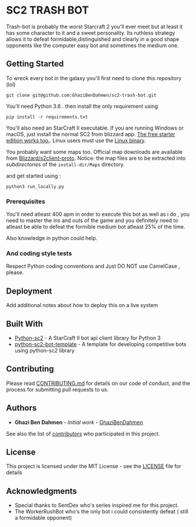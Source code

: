 # SC2 TRASH BOT

Trash-bot is probably the worst Starcraft 2 you'll ever meet but at least it has some character to it and a sweet personality.
Its ruthless strategy allows it to defeat formidable,distinguished and clearly in a good shape opponents like the computer easy bot and sometimes the medium one.

## Getting Started

To wreck every bot in the galaxy you'll first need to clone this repository (lol)

```
git clone git@github.com:GhaziBenDahmen/sc2-trash-bot.git
```

You'll need Python 3.6 .
then install the only requirement using 

```
pip install -r requirements.txt
```


You'll also need an StarCraft II executable. If you are running Windows or macOS, just install the normal SC2 from blizzard app. [The free starter edition works too.](https://us.battle.net/account/sc2/starter-edition/). Linux users must use the [Linux binary](https://github.com/Blizzard/s2client-proto#downloads).

You probably want some maps too. Official map downloads are available from [Blizzard/s2client-proto](https://github.com/Blizzard/s2client-proto#downloads). Notice: the map files are to be extracted into *subdirectories* of the `install-dir/Maps` directory.

and get started using :

```
python3 run_locally.py
```

### Prerequisites

You'll need atleast 400 apm in order to execute this bot as well as i do , you need to master the ins and outs of the game and you definitely need to atleast be able to defeat the formible medium bot atleast 25% of the time.

Also knowledge in python could help.



### And coding style tests

Respect Python coding conventions and
Just DO NOT use CamelCase , please.


## Deployment

Add additional notes about how to deploy this on a live system

## Built With

* [Python-sc2](https://github.com/Dentosal/python-sc2) - A StarCraft II bot api client library for Python 3
* [python-sc2-bot-template](https://github.com/Dentosal/python-sc2-bot-template) - A template for developing competitive bots using python-sc2 library

## Contributing

Please read [CONTRIBUTING.md](CONTRIBUTING.md) for details on our code of conduct, and the process for submitting pull requests to us.



## Authors

* **Ghazi Ben Dahmen** - *Initial work* - [GhaziBenDahmen](https://github.com/GhaziBenDahmen)

See also the list of [contributors](https://github.com/your/project/contributors) who participated in this project.

## License

This project is licensed under the MIT License - see the [LICENSE](LICENSE) file for details

## Acknowledgments

* Special thanks to SentDex who's series inspired me for this project.
* The WorkerRushBot who's the only bot i could consistently defeat ( still a formidable opponent)

